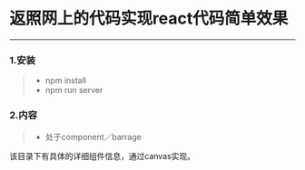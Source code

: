 

# 返照网上的代码实现react代码简单效果

------

### 1.安装

> * npm install
> * npm run server




### 2.内容

> * 处于component／barrage

该目录下有具体的详细组件信息，通过canvas实现。
